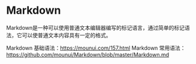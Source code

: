 # Markdown

Markdown是一种可以使用普通文本编辑器编写的标记语言，通过简单的标记语法，它可以使普通文本内容具有一定的格式。

Markdown 基础语法：https://mounui.com/157.html
Markdown 常用语法：https://github.com/mounui/Markdown/blob/master/Markdown.md
